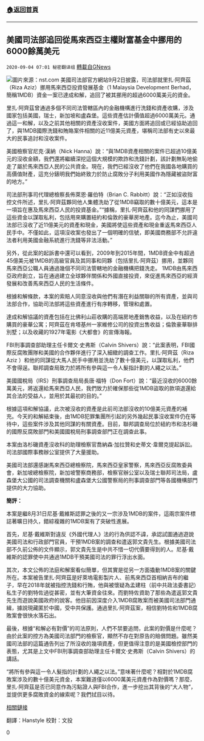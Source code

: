 ###  [:house:返回首頁](https://github.com/ourhimalayas/txt)
---

## 美國司法部追回從馬來西亞主權財富基金中挪用的6000餘萬美元
`2020-09-04 07:01 秘密翻译组` [轉載自GNews](https://gnews.org/zh-hant/333424/)

![](https://s3.amazonaws.com/gnews-media-offload/wp-content/uploads/2020/09/04063712/Picture36.png)圖片來源：nst.com 
美國司法部官方網站9月2日披露，司法部就里扎·阿齊茲（Riza Aziz）挪用馬來西亞投資發展基金（1 Malaysia Development Berhad，簡稱1MDB）資金一案已達成和解，追回了被其挪用的超過6000萬美元的資金。

里扎·阿齊茲曾通過多個不同司法管轄區內的金融機構進行洗錢和資產收購，涉及國家包括美國，瑞士，新加坡和盧森堡。這些資產估計價值超過6000萬美元。通過這一和解，以及之前其他相關的資產沒收案件，美國方面將追回或已經協助追回了，與1MDB國際洗錢和賄賂案件相關的近11億美元資產，堪稱司法部有史以來最大的民事追討和沒收案件。

美國檢察官尼克·漢納（Nick Hanna）說：“與1MDB資產相關的案件已超過10億美元的沒收金額，我們還將繼續深挖這個大規模的欺詐和洗錢計劃，該計劃無恥地偷走了屬於馬來西亞人民的公共資金。現在，我們已經沒收了他們在我國各地購買的高價值財產，這充分錶明我們始終致力於防止腐敗分子利用美國作為隱藏被盜財富的地方。”

司法部刑事司代理總檢察長佈萊恩·羅伯特（Brian C. Rabbitt）說：“正如沒收指控文件所述，里扎·阿齊茲夥同他人集體洗劫了從1MDB竊取的數十億美元，這本是一項旨在惠及馬來西亞人民的投資基金。”“據稱，里扎·阿齊茲和他的同謀們挪用了這些資金以謀取私利，包括用來購置紐約和倫敦的豪華房地產。迄今為止，美國司法部已沒收了近11億美元的資產和現金，美國將使這些資產和現金重返馬來西亞人民手中。不僅如此，這項沒收案也發出了一個明確的信號，即美國商務部不允許違法者利用美國金融系統進行洗錢等非法活動。”

另外，從此案的起訴書中還可以看到，2009年到2015年間，1MDB資金中有超過45億美元被1MDB的高級官員及其同事和同夥（包括里扎·阿齊茲）挪用，並夥同馬來西亞公職人員通過幾個不同司法管轄地的金融機構把錢洗走。 1MDB由馬來西亞政府創立，旨在通過建立全球夥伴關係和外國直接投資，來促進馬來西亞的經濟發展和改善馬來西亞人民的生活條件。

根據和解條款，本案的索賠人同意沒收與他們有潛在利益關聯的所有資產，並與司法部合作，協助司法部將這些資產進行有序轉移，管理和處置。

達成和解協議的資產包括在比佛利山莊收購的高端房地產銷售收益，以及在紐約市購買的豪華公寓；阿齊茲在肯塔基州一家維修公司的投資出售收益；倫敦豪華聯排別墅；以及收藏的1927年電影《大都會》的宣傳海報。

FBI刑事調查部助理主任卡爾文·史弗斯（Calvin Shivers）說：“此案表明，FBI國際反腐敗團隊和美國的合作夥伴進行了深入細緻的調查工作。里扎·阿齊茲（Riza Aziz ）和他的同謀從大馬人民手中挪用並洗劫了數十億美元，以謀取私利，他們不會得逞。聯邦調查局致力於將所有參與這一令人髮指計劃的人繩之以法。”

美國國稅局（IRS）刑事調查局局長唐·福特（Don Fort）說：“最近沒收的6000餘萬美元，將返還給馬來西亞人民，我們致力於確保那些從1MDB盜取的款項退還給其合法的受益人，並用於其最初的目的。”

根據這項和解協議，此次被沒收的資產是此前司法部沒收的10億美元資產的補充。今天的和解結束後，由1MDB犯罪集團所引起的另外幾起民事沒收案件仍在等待中，這些案件涉及其他同謀的有關資產。目前，聯邦調查局位於紐約市和洛杉磯的國際反腐敗部門和美國國稅局刑事調查部門正在調查此事。

本案由洛杉磯資產沒收科的助理檢察官喬納森·加拉贊和史蒂文·韋爾克提起訴訟。司法部國際事務辦公室提供了大量援助。

美國司法部還感謝馬來西亞總檢察院，馬來西亞皇家警察，馬來西亞反腐敗委員會，新加坡總檢察院，新加坡警察商務部，檢察官辦公室以及瑞士聯邦司法局，盧森堡大公國的司法調查機關和盧森堡大公國警察局的刑事調查部門等各國機構部門提供的大力協助。

**簡評：**

本案是繼8月31日尼基·戴維斯認罪之後的又一宗涉及1MDB的案件，這兩宗案件標誌著曠日持久，錯綜複雜的1MDB案有了突破性進展。

首先，尼基·戴維斯對違反《外國代理人》法的行為供認不諱，承認試圖通過遊說美國司法和行政部門官員，干預1MDB案的調查和遣返郭文貴先生。根據美國司法部不久前公佈的文件顯示，郭文貴先生是中共不惜一切代價要得到的人。尼基·戴維斯的認罪使中共通過1MDB干預美國司法的罪行浮出水面。

其次，本文公佈的法庭和解案看似簡單，但其實是從另一方面撬動1MDB案的關鍵所在。本案被告里扎·阿齊茲是好萊塢電影製片人、前馬來西亞首相納吉布的繼子，早在2018年就被指控洗錢和行賄，他與被懷疑為孟建柱（前中共政法委書記）私生子的劉特佐過從甚密，並有大筆資金往來。而劉特佐資助了那些為遣返郭文貴先生而遊說美國政府的說客。他目前因深度介入1MDB腐敗案而被美國司法部門通緝，據說現藏匿於中國，受中共保護。通過里扎·阿齊茲案，相信劉特佐和1MDB腐敗案會很快水落石出。

最後，根據“和解必有對價”的司法原則，人們不禁要追問，此案的對價是什麼呢？由於此案的控方為美國司法部門的檢察官，顯然不存在對原告的賠償問題。雖然美國司法部的這篇通告列出了所沒收的幾項資產，但更值得注意的是美國檢控部門的表態，尤其是上文中FBI刑事調查部助理主任卡爾文·史弗斯（Calvin Shivers）的講話。

“將所有參與這一令人髮指的計劃的人繩之以法。”意味著什麼呢？相對於1MDB腐敗案涉及的數十億美元資金，本案難道僅以6000萬美元資產作為對價嗎？那麼，里扎·阿齊茲是否已同意作為污點證人與FBI合作，進一步挖出其背後的“大人物”，並提供更多腐敗資金的線索呢？我們拭目以待。

[相關鏈接](https://www.justice.gov/opa/pr/united-states-reaches-settlement-recover-more-60-million-involving-malaysian-sovereign-wealth)

翻譯：Hanstyle 
校對：文投

0
